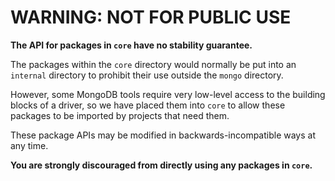 # WARNING: NOT FOR PUBLIC USE

**The API for packages in `core` have no stability guarantee.**

The packages within the `core` directory would normally be put into an
`internal` directory to prohibit their use outside the `mongo` directory.

However, some MongoDB tools require very low-level access to the building
blocks of a driver, so we have placed them into `core` to allow these
packages to be imported by projects that need them.

These package APIs may be modified in backwards-incompatible ways at any
time.

**You are strongly discouraged from directly using any packages in
`core`.**
